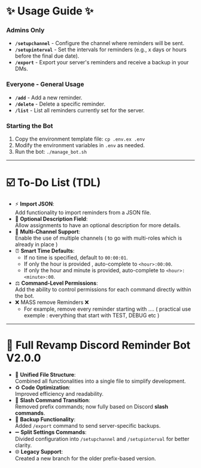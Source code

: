 # ✨ Usage Guide ✨

### Admins Only 
- **`/setupchannel`** - Configure the channel where reminders will be sent.
- **`/setupinterval`** - Set the intervals for reminders (e.g., x days or hours before the final due date).
- **`/export`** - Export your server's reminders and receive a backup in your DMs.

### Everyone - General Usage
- **`/add`** - Add a new reminder.
- **`/delete`** - Delete a specific reminder.
- **`/list`** - List all reminders currently set for the server.

### Starting the Bot
1. Copy the environment template file: `cp .env.ex .env`
2. Modify the environment variables in `.env` as needed.
3. Run the bot: `./manage_bot.sh`

---

# ☑️ To-Do List (TDL)

- ⚡️ **Import JSON**:   
Add functionality to import reminders from a JSON file.
- 📝 **Optional Description Field**:   
Allow assignments to have an optional description for more details.
- 📢 **Multi-Channel Support**:  
Enable the use of multiple channels ( to go with multi-roles which is already in place )
- ⏰ **Smart Time Defaults**:  
  - If no time is specified, default to `00:00:01`.
  - If only the hour is provided , auto-complete to `<hour>:00:00`.
  - If only the hour and minute is provided, auto-complete to `<hour>:<minute>:00`.
- ⚖️ **Command-Level Permissions**:   
Add the ability to control permissions for each command directly within the bot.
- ❌ MASS remove Reminders ❌
  - For example, remove every reminder starting with .... ( practical use exemple : everything that start with TEST, DEBUG etc ) 
---

# 🎉 Full Revamp Discord Reminder Bot V2.0.0

- 🧰 **Unified File Structure**:   
Combined all functionalities into a single file to simplify development.
- ♻️ **Code Optimization**:  
Improved efficiency and readability.
- 🔁 **Slash Command Transition**:   
Removed prefix commands; now fully based on Discord **slash commands**.
- 🔐 **Backup Functionality**:    
Added `/export` command to send server-specific backups.
- ➖ **Split Settings Commands**:    
Divided configuration into `/setupchannel` and `/setupinterval` for better clarity.
- 🌐 **Legacy Support**:   
Created a new branch for the older prefix-based version.
